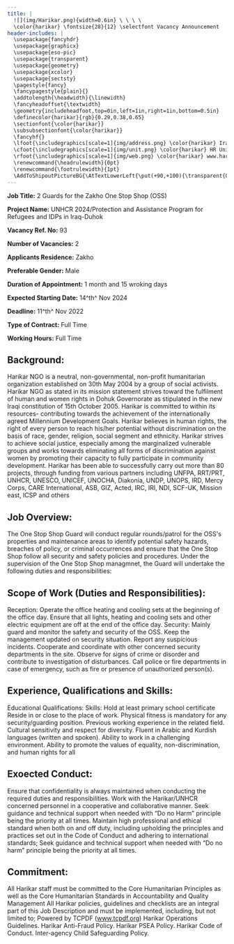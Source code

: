 ```yaml
---
title: |
  ![](img/Harikar.png){width=0.6in} \ \ \ \
  \color{harikar} \fontsize{28}{12} \selectfont Vacancy Announcement
header-includes: |
  \usepackage{fancyhdr}
  \usepackage{graphicx}
  \usepackage{eso-pic}
  \usepackage{transparent}
  \usepackage{geometry}
  \usepackage{xcolor}
  \usepackage{sectsty}
  \pagestyle{fancy}
  \fancypagestyle{plain}{}
  \addtolength{\headwidth}{\linewidth}
  \fancyheadoffset{\textwidth}
  \geometry{includeheadfoot,top=0in,left=1in,right=1in,bottom=0.5in}
  \definecolor{harikar}{rgb}{0.29,0.38,0.65}
  \sectionfont{\color{harikar}}
  \subsubsectionfont{\color{harikar}}
  \fancyhf{}
  \lfoot{\includegraphics[scale=1]{img/address.png} \color{harikar} Iraq-Kurdistan – Duhok \\ \ \ \ \ Medya – Str. / Australia   }
  \cfoot{\includegraphics[scale=1]{img/unit.png} \color{harikar} HR Unit \ \ \ \ \ \ \ \ \ \ \ \ \ \includegraphics[scale=1]{img/phone.png} 0751 414 8317}
  \rfoot{\includegraphics[scale=1]{img/web.png} \color{harikar} www.harikar.org}
  \renewcommand{\headrulewidth}{0pt}
  \renewcommand{\footrulewidth}{1pt}
  \AddToShipoutPictureBG{\AtTextLowerLeft{\put(+90,+100){\transparent{0.1}\includegraphics[width=4in]{img/Harikar.png}}}}
---
```


**Job Title:**  2 Guards for the Zakho One Stop Shop (OSS)

**Project Name:**  UNHCR 2024/Protection and Assistance Program for Refugees and IDPs in Iraq-Duhok

**Vacancy Ref. No:** 93

**Number of Vacancies:** 2

**Applicants Residence:** Zakho

**Preferable Gender:** Male

**Duration of Appointment:** 1 month and 15 wroking days

**Expected Starting Date:** 14^th^ Nov 2024

**Deadline:** 11^th^ Nov 2022

**Type of Contract:** Full Time

**Working Hours:** Full Time

## Background:

Harikar NGO is a neutral, non-governmental, non-profit humanitarian organization established on 30th May
2004 by a group of social activists. Harikar NGO as stated in its mission statement strives toward the fulfilment
of human and women rights in Dohuk Governorate as stipulated in the new Iraqi constitution of 15th October
2005. Harikar is committed to within its resources- contributing towards the achievement of the internationally
agreed Millennium Development Goals. Harikar believes in human rights, the right of every person to reach
his/her potential without discrimination on the basis of race, gender, religion, social segment and ethnicity.
Harikar strives to achieve social justice, especially among the marginalized vulnerable groups and works
towards eliminating all forms of discrimination against women by promoting their capacity to fully participate in
community development. Harikar has been able to successfully carry out more than 80 projects, through
funding from various partners including UNFPA, RRT/PRT, UNHCR, UNESCO, UNICEF, UNOCHA, Diakonia,
UNDP, UNOPS, IRD, Mercy Corps, CARE International, ASB, GIZ, Acted, IRC, IRI, NDI, SCF-UK, Mission
east, ICSP and others

## Job Overview: 

The One Stop Shop Guard will conduct regular rounds/patrol for the OSS's properties and maintenance areas
to identify potential safety hazards, breaches of policy, or criminal occurrences and ensure that the One Stop
Shop follow all security and safety policies and procedures.
Under the supervision of the One Stop Shop managmnet, the Guard will undertake the following duties and
responsibilities:

## Scope of Work (Duties and Responsibilities):

Reception:
Operate the office heating and cooling sets at the beginning of the office day.
Ensure that all lights, heating and cooling sets and other electric equipment are off at the end of the
office day.
Security:
Mainly guard and monitor the safety and security of the OSS.
Keep the management updated on security situation.
Report any suspicious incidents.
Cooperate and coordinate with other concerned security departments in the site.
Observe for signs of crime or disorder and contribute to investigation of disturbances.
Call police or fire departments in case of emergency, such as fire or presence of unauthorized
person(s).

## Experience, Qualifications and Skills:

Educational Qualifications:
Skills:
Hold at least primary school certificate 
Reside in or close to the place of work.
Physical fitness is mandatory for any security/guarding position.
Previous working experience in the related field.
Cultural sensitivity and respect for diversity.
Fluent in Arabic and Kurdish languages (written and spoken).
Ability to work in a challenging environment.
Ability to promote the values of equality, non-discrimination, and human rights for all

## Exoected Conduct: 

Ensure that confidentiality is always maintained when conducting the required duties and
responsibilities.
Work with the Harikar/UNHCR concerned personnel in a cooperative and collaborative manner.
Seek guidance and technical support when needed with “Do no Harm” principle being the priority at all
times.
Maintain high professional and ethical standard when both on and off duty, including upholding the
principles and practices set out in the Code of Conduct and adhering to international standards;
Seek guidance and technical support when needed with “Do no harm” principle being the priority at all
times.

## Commitment: 

All Harikar staff must be committed to the Core Humanitarian Principles as well as the Core Humanitarian
Standards in Accountability and Quality Management
All Harikar policies, guidelines and checklists are an integral part of this Job Description and must be
implemented, including, but not limited to;
Powered by TCPDF (www.tcpdf.org)
Harikar Operations Guidelines.
Harikar Anti-Fraud Policy.
Harikar PSEA Policy.
Harikar Code of Conduct.
Inter-agency Child Safeguarding Policy.
